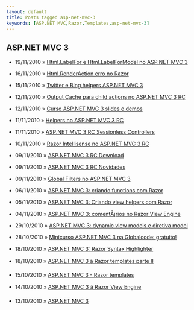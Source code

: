```yaml
---
layout: default
title: Posts tagged asp-net-mvc-3
keywords: [ASP.NET MVC,Razor,Templates,asp-net-mvc-3]
---
```

<h2 class="category">ASP.NET MVC 3</h2>
<ul class="posts">
<li>
<p>
<span class="date">19/11/2010</span> &raquo;
<a href="/blog/html-labelfor-html-labelformodel-no-asp-net-mvc-3">Html.LabelFor e Html.LabelForModel no ASP.NET MVC 3</a>
</p>
</li>
<li>
<p>
<span class="date">16/11/2010</span> &raquo;
<a href="/blog/html-renderaction-erro-no-razor">Html.RenderAction erro no Razor</a>
</p>
</li>
<li>
<p>
<span class="date">15/11/2010</span> &raquo;
<a href="/blog/twitter-bing-helpers-asp-net-mvc-3">Twitter e Bing helpers ASP.NET MVC 3</a>
</p>
</li>
<li>
<p>
<span class="date">12/11/2010</span> &raquo;
<a href="/blog/output-cache-para-child-actions-no-asp-net-mvc-3-rc">Output Cache para child actions no ASP.NET MVC 3 RC</a>
</p>
</li>
<li>
<p>
<span class="date">12/11/2010</span> &raquo;
<a href="/blog/curso-asp-net-mvc-3-slides-e-demos">Curso ASP.NET MVC 3 slides e demos</a>
</p>
</li>
<li>
<p>
<span class="date">11/11/2010</span> &raquo;
<a href="/blog/helpers-no-asp-net-mvc-3-rc">Helpers no ASP.NET MVC 3 RC</a>
</p>
</li>
<li>
<p>
<span class="date">11/11/2010</span> &raquo;
<a href="/blog/asp-net-mvc-3-rc-sessionless-controllers">ASP.NET MVC 3 RC Sessionless Controllers</a>
</p>
</li>
<li>
<p>
<span class="date">10/11/2010</span> &raquo;
<a href="/blog/razor-intellisense-no-asp-net-mvc-3-rc">Razor Intellisense no ASP.NET MVC 3 RC</a>
</p>
</li>
<li>
<p>
<span class="date">09/11/2010</span> &raquo;
<a href="/blog/asp-net-mvc-3-rc-download">ASP.NET MVC 3 RC Download</a>
</p>
</li>
<li>
<p>
<span class="date">09/11/2010</span> &raquo;
<a href="/blog/asp-net-mvc-3-rc-novidades">ASP.NET MVC 3 RC Novidades</a>
</p>
</li>
<li>
<p>
<span class="date">09/11/2010</span> &raquo;
<a href="/blog/global-filters-no-asp-net-mvc-3">Global Filters no ASP.NET MVC 3</a>
</p>
</li>
<li>
<p>
<span class="date">06/11/2010</span> &raquo;
<a href="/blog/asp-net-mvc-3-criando-functions-com-razor">ASP.NET MVC 3: criando functions com Razor</a>
</p>
</li>
<li>
<p>
<span class="date">05/11/2010</span> &raquo;
<a href="/blog/asp-net-mvc-3-criando-view-helpers-com-razor">ASP.NET MVC 3: Criando view helpers com Razor</a>
</p>
</li>
<li>
<p>
<span class="date">04/11/2010</span> &raquo;
<a href="/blog/asp-net-mvc-3-comentarios-no-razor-view-engine">ASP.NET MVC 3: comentÃ¡rios no Razor View Engine</a>
</p>
</li>
<li>
<p>
<span class="date">29/10/2010</span> &raquo;
<a href="/blog/asp-net-mvc-3-dynamic-view-models-e-diretiva-model">ASP.NET MVC 3: dynamic view models e diretiva model</a>
</p>
</li>
<li>
<p>
<span class="date">28/10/2010</span> &raquo;
<a href="/blog/minicurso-asp-net-mvc-3-na-globalcode-gratuito">Minicurso ASP.NET MVC 3 na Globalcode: gratuito!</a>
</p>
</li>
<li>
<p>
<span class="date">18/10/2010</span> &raquo;
<a href="/blog/asp-net-mvc-3-razor-syntax-highlighter">ASP.NET MVC 3: Razor Syntax Highlighter</a>
</p>
</li>
<li>
<p>
<span class="date">18/10/2010</span> &raquo;
<a href="/blog/asp-net-mvc-3-razor-templates-parte-ii">ASP.NET MVC 3 â Razor templates parte II</a>
</p>
</li>
<li>
<p>
<span class="date">15/10/2010</span> &raquo;
<a href="/blog/asp-net-mvc-3-razor-templates">ASP.NET MVC 3 - Razor templates</a>
</p>
</li>
<li>
<p>
<span class="date">14/10/2010</span> &raquo;
<a href="/blog/asp-net-mvc-3-razor-view-engine">ASP.NET MVC 3 â Razor View Engine</a>
</p>
</li>
<li>
<p>
<span class="date">13/10/2010</span> &raquo;
<a href="/blog/asp-net-mvc-3">ASP.NET MVC 3</a>
</p>
</li>
</ul>
